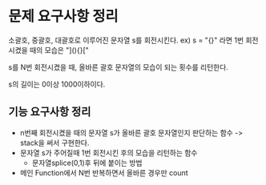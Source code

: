 # 문제 요구사항 정리

소괄호, 중괄호, 대괄호로 이루어진 문자열 s를 회전시킨다.
ex) s = "[](){}" 라면 1번 회전시켰을 때의 모습은 "](){}["

s를 N번 회전시켰을 때, 올바른 괄호 문자열의 모습이 되는 횟수를 리턴한다.

s의 길이는 0이상 1000이하이다.

## 기능 요구사항 정리

- n번째 회전시켰을 때의 문자열 s가 올바른 괄호 문자열인지 판단하는 함수 -> stack을 써서 구현한다.
- 문자열 s가 주어질때 1번 회전시킨 후의 모습을 리턴하는 함수
  - 문자열splice(0,1)후 뒤에 붙이는 방법
- 메인 Function에서 N번 반복하면서 올바른 경우만 count
